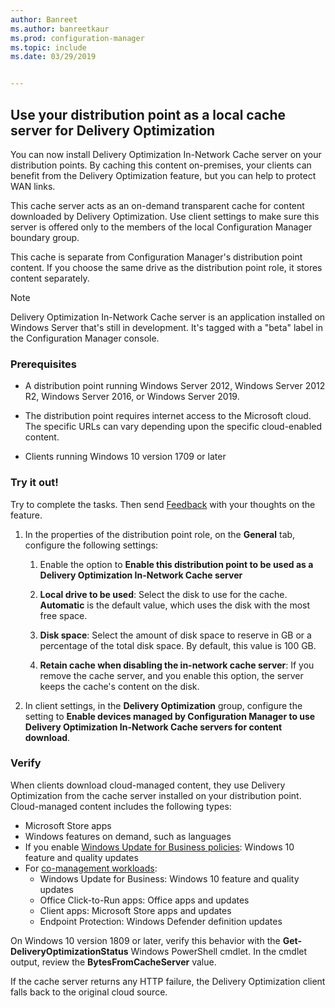 ```yaml
---
author: Banreet
ms.author: banreetkaur
ms.prod: configuration-manager
ms.topic: include
ms.date: 03/29/2019


---
```


## <a name="bkmk_doinc"></a> Use your distribution point as a local cache server for Delivery Optimization
<!--3555764-->

You can now install Delivery Optimization In-Network Cache server on your distribution points. By caching this content on-premises, your clients can benefit from the Delivery Optimization feature, but you can help to protect WAN links. 

This cache server acts as an on-demand transparent cache for content downloaded by Delivery Optimization. Use client settings to make sure this server is offered only to the members of the local Configuration Manager boundary group. 

This cache is separate from Configuration Manager's distribution point content. If you choose the same drive as the distribution point role, it stores content separately. 

> [!Note]  
> Delivery Optimization In-Network Cache server is an application installed on Windows Server that's still in development. It's tagged with a "beta" label in the Configuration Manager console.  


### Prerequisites

- A distribution point running Windows Server 2012, Windows Server 2012 R2, Windows Server 2016, or Windows Server 2019.

- The distribution point requires internet access to the Microsoft cloud. The specific URLs can vary depending upon the specific cloud-enabled content. 

- Clients running Windows 10 version 1709 or later


### Try it out!

Try to complete the tasks. Then send [Feedback](../../../../understand/product-feedback.md) with your thoughts on the feature.

1. In the properties of the distribution point role, on the **General** tab, configure the following settings:  

    1. Enable the option to **Enable this distribution point to be used as a Delivery Optimization In-Network Cache server**  

    2. **Local drive to be used**: Select the disk to use for the cache. **Automatic** is the default value, which uses the disk with the most free space.  

    3. **Disk space**: Select the amount of disk space to reserve in GB or a percentage of the total disk space. By default, this value is 100 GB.

    4. **Retain cache when disabling the in-network cache server**: If you remove the cache server, and you enable this option, the server keeps the cache's content on the disk.  

2. In client settings, in the **Delivery Optimization** group, configure the setting to **Enable devices managed by Configuration Manager to use Delivery Optimization In-Network Cache servers for content download**.  


### Verify

When clients download cloud-managed content, they use Delivery Optimization from the cache server installed on your distribution point. Cloud-managed content includes the following types:
- Microsoft Store apps
- Windows features on demand, such as languages
- If you enable [Windows Update for Business policies](../../../../../sum/deploy-use/integrate-windows-update-for-business-windows-10.md): Windows 10 feature and quality updates
- For [co-management workloads](../../../../../comanage/workloads.md):
    - Windows Update for Business: Windows 10 feature and quality updates
    - Office Click-to-Run apps: Office apps and updates
    - Client apps: Microsoft Store apps and updates
    - Endpoint Protection: Windows Defender definition updates

On Windows 10 version 1809 or later, verify this behavior with the **Get-DeliveryOptimizationStatus** Windows PowerShell cmdlet. In the cmdlet output, review the **BytesFromCacheServer** value. 

If the cache server returns any HTTP failure, the Delivery Optimization client falls back to the original cloud source.

